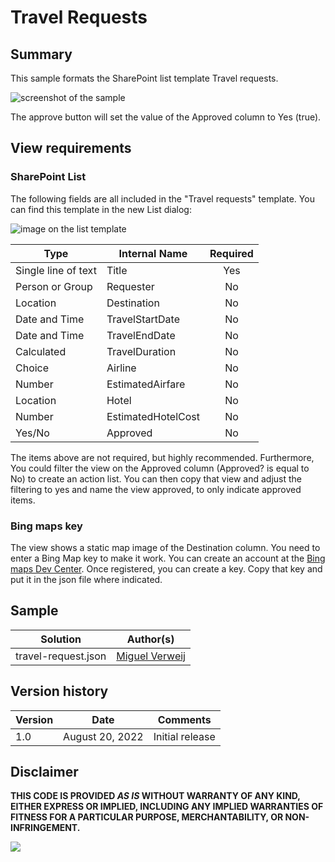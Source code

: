 # Travel Requests

## Summary
This sample formats the SharePoint list template Travel requests.

![screenshot of the sample](./assets/screenshot.png)

The approve button will set the value of the Approved column to Yes (true).

## View requirements

### SharePoint List

The following fields are all included in the "Travel requests" template. You can find this template in the new List dialog:

![image on the list template](./assets/listtemplates.png)

|Type                |Internal Name     |Required|
|--------------------|------------------|:------:|
|Single line of text |Title             |Yes     |
|Person or Group     |Requester         |No      |
|Location            |Destination       |No      |
|Date and Time       |TravelStartDate   |No      |
|Date and Time       |TravelEndDate     |No      |
|Calculated          |TravelDuration    |No      |
|Choice              |Airline           |No      |
|Number              |EstimatedAirfare  |No      |
|Location            |Hotel             |No      |
|Number              |EstimatedHotelCost|No      |
|Yes/No              |Approved          |No      |

The items above are not required, but highly recommended. Furthermore, You could filter the view on the Approved column (Approved? is equal to No) to create an action list. You can then copy that view and adjust the filtering to yes and name the view approved, to only indicate approved items.

### Bing maps key

The view shows a static map image of the Destination column. You need to enter a Bing Map key to make it work. You can create an account at the [Bing maps Dev Center](https://www.bingmapsportal.com/). Once registered, you can create a key. Copy that key and put it in the json file where indicated.

## Sample

Solution|Author(s)
--------|---------
travel-request.json | [Miguel Verweij](https://github.com/miguelverweij)

## Version history

Version |Date              |Comments
--------|------------------|--------
1.0     |August 20, 2022   |Initial release

## Disclaimer
**THIS CODE IS PROVIDED *AS IS* WITHOUT WARRANTY OF ANY KIND, EITHER EXPRESS OR IMPLIED, INCLUDING ANY IMPLIED WARRANTIES OF FITNESS FOR A PARTICULAR PURPOSE, MERCHANTABILITY, OR NON-INFRINGEMENT.**

<img src="https://pnptelemetry.azurewebsites.net/list-formatting/view-samples/travel-requests" />